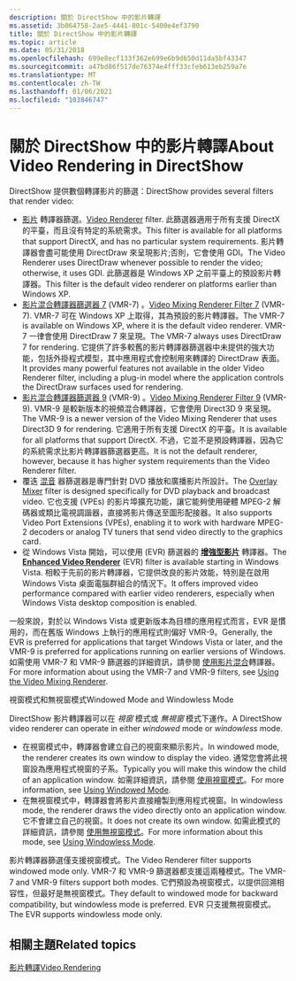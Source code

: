 ```yaml
---
description: 關於 DirectShow 中的影片轉譯
ms.assetid: 3b064758-2ae5-4441-801c-5400e4ef3790
title: 關於 DirectShow 中的影片轉譯
ms.topic: article
ms.date: 05/31/2018
ms.openlocfilehash: 699e8ecf133f362e699e6b9d650d11da5bf43347
ms.sourcegitcommit: a47bd86f517de76374e4fff33cfeb613eb259a7e
ms.translationtype: MT
ms.contentlocale: zh-TW
ms.lasthandoff: 01/06/2021
ms.locfileid: "103846747"
---
```

# <a name="about-video-rendering-in-directshow"></a><span data-ttu-id="79b0d-103">關於 DirectShow 中的影片轉譯</span><span class="sxs-lookup"><span data-stu-id="79b0d-103">About Video Rendering in DirectShow</span></span>

<span data-ttu-id="79b0d-104">DirectShow 提供數個轉譯影片的篩選：</span><span class="sxs-lookup"><span data-stu-id="79b0d-104">DirectShow provides several filters that render video:</span></span>

-   <span data-ttu-id="79b0d-105">[影片](video-renderer-filter.md) 轉譯器篩選。</span><span class="sxs-lookup"><span data-stu-id="79b0d-105">[Video Renderer](video-renderer-filter.md) filter.</span></span> <span data-ttu-id="79b0d-106">此篩選器適用于所有支援 DirectX 的平臺，而且沒有特定的系統需求。</span><span class="sxs-lookup"><span data-stu-id="79b0d-106">This filter is available for all platforms that support DirectX, and has no particular system requirements.</span></span> <span data-ttu-id="79b0d-107">影片轉譯器會盡可能使用 DirectDraw 來呈現影片;否則，它會使用 GDI。</span><span class="sxs-lookup"><span data-stu-id="79b0d-107">The Video Renderer uses DirectDraw whenever possible to render the video; otherwise, it uses GDI.</span></span> <span data-ttu-id="79b0d-108">此篩選器是 Windows XP 之前平臺上的預設影片轉譯器。</span><span class="sxs-lookup"><span data-stu-id="79b0d-108">This filter is the default video renderer on platforms earlier than Windows XP.</span></span>
-   <span data-ttu-id="79b0d-109">[影片混合轉譯器篩選器 7](video-mixing-renderer-filter-7.md) (VMR-7) 。</span><span class="sxs-lookup"><span data-stu-id="79b0d-109">[Video Mixing Renderer Filter 7](video-mixing-renderer-filter-7.md) (VMR-7).</span></span> <span data-ttu-id="79b0d-110">VMR-7 可在 Windows XP 上取得，其為預設的影片轉譯器。</span><span class="sxs-lookup"><span data-stu-id="79b0d-110">The VMR-7 is available on Windows XP, where it is the default video renderer.</span></span> <span data-ttu-id="79b0d-111">VMR-7 一律會使用 DirectDraw 7 來呈現。</span><span class="sxs-lookup"><span data-stu-id="79b0d-111">The VMR-7 always uses DirectDraw 7 for rendering.</span></span> <span data-ttu-id="79b0d-112">它提供了許多較舊的影片轉譯器篩選器中未提供的強大功能，包括外掛程式模型，其中應用程式會控制用來轉譯的 DirectDraw 表面。</span><span class="sxs-lookup"><span data-stu-id="79b0d-112">It provides many powerful features not available in the older Video Renderer filter, including a plug-in model where the application controls the DirectDraw surfaces used for rendering.</span></span>
-   <span data-ttu-id="79b0d-113">[影片混合轉譯器篩選器 9](video-mixing-renderer-filter-9.md) (VMR-9) 。</span><span class="sxs-lookup"><span data-stu-id="79b0d-113">[Video Mixing Renderer Filter 9](video-mixing-renderer-filter-9.md) (VMR-9).</span></span> <span data-ttu-id="79b0d-114">VMR-9 是較新版本的視頻混合轉譯器，它會使用 Direct3D 9 來呈現。</span><span class="sxs-lookup"><span data-stu-id="79b0d-114">The VMR-9 is a newer version of the Video Mixing Renderer that uses Direct3D 9 for rendering.</span></span> <span data-ttu-id="79b0d-115">它適用于所有支援 DirectX 的平臺。</span><span class="sxs-lookup"><span data-stu-id="79b0d-115">It is available for all platforms that support DirectX.</span></span> <span data-ttu-id="79b0d-116">不過，它並不是預設轉譯器，因為它的系統需求比影片轉譯器篩選器更高。</span><span class="sxs-lookup"><span data-stu-id="79b0d-116">It is not the default renderer, however, because it has higher system requirements than the Video Renderer filter.</span></span>
-   <span data-ttu-id="79b0d-117">覆迭 [混音](overlay-mixer-filter.md) 器篩選器是專門針對 DVD 播放和廣播影片所設計。</span><span class="sxs-lookup"><span data-stu-id="79b0d-117">The [Overlay Mixer](overlay-mixer-filter.md) filter is designed specifically for DVD playback and broadcast video.</span></span> <span data-ttu-id="79b0d-118">它也支援 (VPEs) 的影片埠擴充功能，讓它能夠使用硬體 MPEG-2 解碼器或類比電視調諧器，直接將影片傳送至圖形配接器。</span><span class="sxs-lookup"><span data-stu-id="79b0d-118">It also supports Video Port Extensions (VPEs), enabling it to work with hardware MPEG-2 decoders or analog TV tuners that send video directly to the graphics card.</span></span>
-   <span data-ttu-id="79b0d-119">從 Windows Vista 開始，可以使用 (EVR) 篩選器的 [**增強型影片**](enhanced-video-renderer-filter.md) 轉譯器。</span><span class="sxs-lookup"><span data-stu-id="79b0d-119">The [**Enhanced Video Renderer**](enhanced-video-renderer-filter.md) (EVR) filter is available starting in Windows Vista.</span></span> <span data-ttu-id="79b0d-120">相較于先前的影片轉譯器，它提供改良的影片效能，特別是在啟用 Windows Vista 桌面電腦群組合的情況下。</span><span class="sxs-lookup"><span data-stu-id="79b0d-120">It offers improved video performance compared with earlier video renderers, especially when Windows Vista desktop composition is enabled.</span></span>

<span data-ttu-id="79b0d-121">一般來說，對於以 Windows Vista 或更新版本為目標的應用程式而言，EVR 是慣用的，而在舊版 Windows 上執行的應用程式則偏好 VMR-9。</span><span class="sxs-lookup"><span data-stu-id="79b0d-121">Generally, the EVR is preferred for applications that target Windows Vista or later, and the VMR-9 is preferred for applications running on earlier versions of Windows.</span></span> <span data-ttu-id="79b0d-122">如需使用 VMR-7 和 VMR-9 篩選器的詳細資訊，請參閱 [使用影片混合](using-the-video-mixing-renderer.md)轉譯器。</span><span class="sxs-lookup"><span data-stu-id="79b0d-122">For more information about using the VMR-7 and VMR-9 filters, see [Using the Video Mixing Renderer](using-the-video-mixing-renderer.md).</span></span>

<span data-ttu-id="79b0d-123">視窗模式和無視窗模式</span><span class="sxs-lookup"><span data-stu-id="79b0d-123">Windowed Mode and Windowless Mode</span></span>

<span data-ttu-id="79b0d-124">DirectShow 影片轉譯器可以在 *視窗* 模式或 *無視窗* 模式下運作。</span><span class="sxs-lookup"><span data-stu-id="79b0d-124">A DirectShow video renderer can operate in either *windowed* mode or *windowless* mode.</span></span>

-   <span data-ttu-id="79b0d-125">在視窗模式中，轉譯器會建立自己的視窗來顯示影片。</span><span class="sxs-lookup"><span data-stu-id="79b0d-125">In windowed mode, the renderer creates its own window to display the video.</span></span> <span data-ttu-id="79b0d-126">通常您會將此視窗設為應用程式視窗的子系。</span><span class="sxs-lookup"><span data-stu-id="79b0d-126">Typically you will make this window the child of an application window.</span></span> <span data-ttu-id="79b0d-127">如需詳細資訊，請參閱 [使用視窗模式](using-windowed-mode.md)。</span><span class="sxs-lookup"><span data-stu-id="79b0d-127">For more information, see [Using Windowed Mode](using-windowed-mode.md).</span></span>
-   <span data-ttu-id="79b0d-128">在無視窗模式中，轉譯器會將影片直接繪製到應用程式視窗。</span><span class="sxs-lookup"><span data-stu-id="79b0d-128">In windowless mode, the renderer draws the video directly onto an application window.</span></span> <span data-ttu-id="79b0d-129">它不會建立自己的視窗。</span><span class="sxs-lookup"><span data-stu-id="79b0d-129">It does not create its own window.</span></span> <span data-ttu-id="79b0d-130">如需此模式的詳細資訊，請參閱 [使用無視窗模式](using-windowless-mode.md)。</span><span class="sxs-lookup"><span data-stu-id="79b0d-130">For more information about this mode, see [Using Windowless Mode](using-windowless-mode.md).</span></span>

<span data-ttu-id="79b0d-131">影片轉譯器篩選僅支援視窗模式。</span><span class="sxs-lookup"><span data-stu-id="79b0d-131">The Video Renderer filter supports windowed mode only.</span></span> <span data-ttu-id="79b0d-132">VMR-7 和 VMR-9 篩選器都支援這兩種模式。</span><span class="sxs-lookup"><span data-stu-id="79b0d-132">The VMR-7 and VMR-9 filters support both modes.</span></span> <span data-ttu-id="79b0d-133">它們預設為視窗模式，以提供回溯相容性，但最好是無視窗模式。</span><span class="sxs-lookup"><span data-stu-id="79b0d-133">They default to windowed mode for backward compatibility, but windowless mode is preferred.</span></span> <span data-ttu-id="79b0d-134">EVR 只支援無視窗模式。</span><span class="sxs-lookup"><span data-stu-id="79b0d-134">The EVR supports windowless mode only.</span></span>

## <a name="related-topics"></a><span data-ttu-id="79b0d-135">相關主題</span><span class="sxs-lookup"><span data-stu-id="79b0d-135">Related topics</span></span>

<dl> <dt>

[<span data-ttu-id="79b0d-136">影片轉譯</span><span class="sxs-lookup"><span data-stu-id="79b0d-136">Video Rendering</span></span>](video-rendering.md)
</dt> </dl>

 

 



